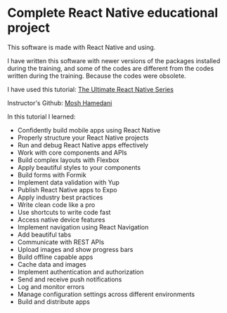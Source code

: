 # Complete React Native educational project

This software is made with React Native and using.

I have written this software with newer versions of the packages installed during the training, and some of the codes are different from the codes written during the training. Because the codes were obsolete.

I have used this tutorial:
[The Ultimate React Native Series](https://codewithmosh.com/p/the-ultimate-react-native-course)

Instructor's Github:
[Mosh Hamedani](https://github.com/mosh-hamedani)

In this tutorial I learned:

- Confidently build mobile apps using React Native
- Properly structure your React Native projects
- Run and debug React Native apps effectively
- Work with core components and APIs
- Build complex layouts with Flexbox
- Apply beautiful styles to your components
- Build forms with Formik
- Implement data validation with Yup
- Publish React Native apps to Expo
- Apply industry best practices
- Write clean code like a pro
- Use shortcuts to write code fast
- Access native device features
- Implement navigation using React Navigation
- Add beautiful tabs
- Communicate with REST APIs
- Upload images and show progress bars
- Build offline capable apps
- Cache data and images
- Implement authentication and authorization
- Send and receive push notifications
- Log and monitor errors
- Manage configuration settings across different environments
- Build and distribute apps

